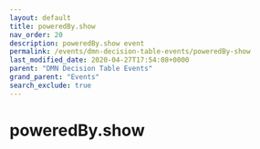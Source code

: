 ```yaml
---
layout: default
title: poweredBy.show
nav_order: 20
description: poweredBy.show event
permalink: /events/dmn-decision-table-events/poweredBy-show
last_modified_date: 2020-04-27T17:54:08+0000
parent: "DMN Decision Table Events"
grand_parent: "Events"
search_exclude: true
---
```


# poweredBy.show
